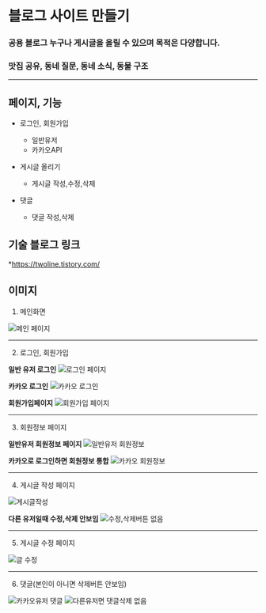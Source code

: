 # 블로그 사이트 만들기
### 공용 블로그 누구나 게시글을 올릴 수 있으며 목적은 다양합니다. 
### 맛집 공유, 동네 질문, 동네 소식, 동물 구조  


***

## 페이지, 기능

* 로그인, 회원가입
  * 일반유저 
  * 카카오API


* 게시글 올리기
  * 게시글 작성,수정,삭제 


* 댓글 
  *  댓글 작성,삭제



## 기술 블로그 링크

*<https://twoline.tistory.com/>



## 이미지

1. 메인화면

![메인 페이지](https://user-images.githubusercontent.com/68780794/202917912-6491cd2f-a71c-4556-b655-b0a980ff614a.jpg)

-------------
2. 로그인, 회원가입

**일반 유저 로그인**
![로그인 페이지](https://user-images.githubusercontent.com/68780794/202917664-d8b54844-b4f9-4437-b5ab-a83dfa824700.jpg)

**카카오 로그인**
![카카오 로그인](https://user-images.githubusercontent.com/68780794/202918271-48038ce4-3198-439c-8a37-40ab5e3232c7.jpg)

**회원가입페이지**
![회원가입 페이지](https://user-images.githubusercontent.com/68780794/202917833-08e109b0-57b0-4709-8bde-b4559d9cc994.jpg)

-------------
3. 회원정보 페이지

**일반유저 회원정보 페이지**
![일반유저 회원정보](https://user-images.githubusercontent.com/68780794/202918257-d4c1dc5b-aaf7-442d-a2e8-83bb51f9d5e6.jpg)

**카카오로 로그인하면 회원정보 통합**
![카카오 회원정보](https://user-images.githubusercontent.com/68780794/202918451-c7b76393-7e63-4a5c-91e4-914065de371d.jpg)

-------------
4. 게시글 작성 페이지

![게시글작성](https://user-images.githubusercontent.com/68780794/202918872-e35e09d3-e90c-4d0e-9741-4d7d43820dbd.jpg)

**다른 유저일때 수정,삭제 안보임**
![수정,삭제버튼 없음](https://user-images.githubusercontent.com/68780794/202920458-d473b1b9-c6f0-4ec1-b400-e44fe1413908.jpg)

-------------
5. 게시글 수정 페이지

![글 수정](https://user-images.githubusercontent.com/68780794/202920555-730fabb1-f7b3-4c72-8179-4ba5f7864e93.jpg)

-------------
6. 댓글(본인이 아니면 삭제버튼 안보임)

![카카오유저 댓글](https://user-images.githubusercontent.com/68780794/202920525-0368fd37-6a2b-4137-836c-e268eca4e95b.jpg)
![다른유저면 댓글삭제 없음](https://user-images.githubusercontent.com/68780794/202920528-9a0db89a-3366-408d-848b-20075c672893.jpg)
